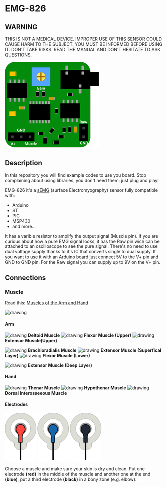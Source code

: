 # EMG-826

## WARNING
THIS IS NOT A MEDICAL DEVICE.
IMPROPER USE OF THIS SENSOR COULD CAUSE HARM TO THE SUBJECT.
YOU MUST BE INFORMED BEFORE USING IT. DON'T TAKE RISKS.
READ THE MANUAL AND DON'T HESITATE TO ASK QUESTIONS.

<img src="images/sensor.png" alt="drawing" width="300"/>


## Description
In this repository you will find example codes to use you board. Stop complaining about using libraries, you don't need them: just plug and play!

EMG-826 it's a [sEMG](https://www.ncbi.nlm.nih.gov/pmc/articles/PMC3821366/) (surface Electromyography) sensor fully compatible with:

* Arduino
* ST
* PIC
* MSP430
* and more...

It has a varible resistor to amplify the output signal (Muscle pin). If you are curious about how a pure EMG signal looks, it has the Raw pin wich can be attached to an oscilloscope to see the pure signal.
There's no need to use dual voltage supply thanks to it's IC that converts single to dual supply. 
If you want to use it with an Arduino board just connect 5V to the V+ pin and GND to GND pin. For the Raw signal you can supply up to 9V on the V+ pin.

## Connections
### Muscle
Read this: [Muscles of the Arm and Hand](https://doctorlib.info/anatomy/classic-human-anatomy-motion/7.html#:~:text=MUSCLE%20DIAGRAM)

<img src="https://doctorlib.info/anatomy/classic-human-anatomy-motion/classic-human-anatomy-motion.files/image253.jpg" alt="drawing" width="420"/>

#### Arm

<img src="https://doctorlib.info/anatomy/classic-human-anatomy-motion/classic-human-anatomy-motion.files/image254.jpg" alt="drawing" width="50"/>  **Deltoid Muscle** 
<img src="https://doctorlib.info/anatomy/classic-human-anatomy-motion/classic-human-anatomy-motion.files/image255.jpg" alt="drawing" width="50"/>  **Flexor Muscle (Upper)**
<img src="https://doctorlib.info/anatomy/classic-human-anatomy-motion/classic-human-anatomy-motion.files/image256.jpg" alt="drawing" width="50"/>  **Extensor Muscle(Upper)**

<img src="https://doctorlib.info/anatomy/classic-human-anatomy-motion/classic-human-anatomy-motion.files/image257.jpg" alt="drawing" width="50"/>  **Brachioradialis Muscle**
<img src="https://doctorlib.info/anatomy/classic-human-anatomy-motion/classic-human-anatomy-motion.files/image258.jpg" alt="drawing" width="50"/>  **Extensor Muscle (Superfical Layer)**
<img src="https://doctorlib.info/anatomy/classic-human-anatomy-motion/classic-human-anatomy-motion.files/image259.jpg" alt="drawing" width="50"/>  **Flexor Muscle (Lower)**

<img src="https://doctorlib.info/anatomy/classic-human-anatomy-motion/classic-human-anatomy-motion.files/image260.jpg" alt="drawing" width="50"/>  **Extensor Muscle (Deep Layer)**

#### Hand

<img src="https://doctorlib.info/anatomy/classic-human-anatomy-motion/classic-human-anatomy-motion.files/image261.jpg" alt="drawing" width="50"/>  **Thenar Muscle**
<img src="https://doctorlib.info/anatomy/classic-human-anatomy-motion/classic-human-anatomy-motion.files/image262.jpg" alt="drawing" width="50"/>  **Hypothenar Muscle**
<img src="https://doctorlib.info/anatomy/classic-human-anatomy-motion/classic-human-anatomy-motion.files/image263.jpg" alt="drawing" width="50"/>  **Dorsal Interosseeous Muscle**

#### Electrodes
<img src="images/electrodo_red.png" alt="drawing" width="100"/>   <img src="images/electrodo_blue.png" alt="drawing" width="100"/>   <img src="images/electrodo_black.png" alt="drawing" width="100"/>

Choose a muscle and make sure your skin is dry and clean. Put one electrode **(red)** in the middle of the muscle and another one at the end **(blue)**, put a third electrode **(black)** in a bony zone (e.g. elbow).


